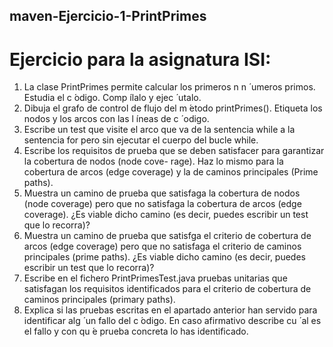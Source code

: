 ## maven-Ejercicio-1-PrintPrimes
# Ejercicio para la asignatura ISI:

1. La clase PrintPrimes permite calcular los primeros n n ́
umeros primos. Estudia el c ́odigo. Comp ́ılalo y
ejec ́
utalo.
2. Dibuja el grafo de control de flujo del m ́etodo printPrimes(). Etiqueta los nodos y los arcos con las l ́ıneas
de c ́
odigo.
3. Escribe un test que visite el arco que va de la sentencia while a la sentencia for pero sin ejecutar el cuerpo
del bucle while.
4. Escribe los requisitos de prueba que se deben satisfacer para garantizar la cobertura de nodos (node cove-
rage). Haz lo mismo para la cobertura de arcos (edge coverage) y la de caminos principales (Prime paths).
5. Muestra un camino de prueba que satisfaga la cobertura de nodos (node coverage) pero que no satisfaga
la cobertura de arcos (edge coverage). ¿Es viable dicho camino (es decir, puedes escribir un test que lo
recorra)?
6. Muestra un camino de prueba que satisfga el criterio de cobertura de arcos (edge coverage) pero que no
satisfaga el criterio de caminos principales (prime paths). ¿Es viable dicho camino (es decir, puedes escribir
un test que lo recorra)?
7. Escribe en el fichero PrintPrimesTest.java pruebas unitarias que satisfagan los requisitos identificados
para el criterio de cobertura de caminos principales (primary paths).
8. Explica si las pruebas escritas en el apartado anterior han servido para identificar alg ́
un fallo del c ́odigo. En
caso afirmativo describe cu ́
al es el fallo y con qu ́e prueba concreta lo has identificado.
